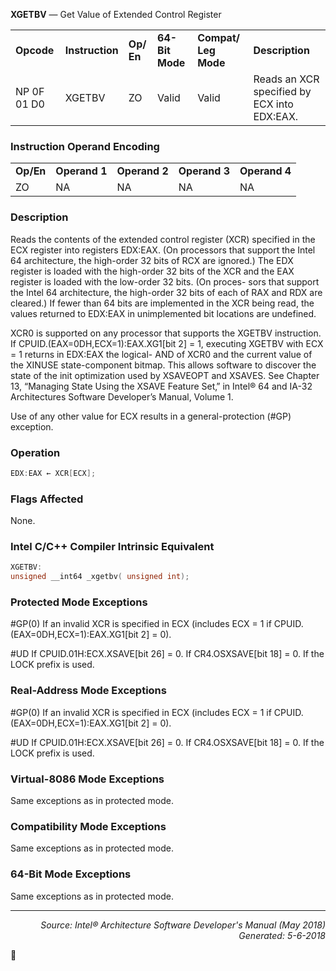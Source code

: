 <b>XGETBV</b> — Get Value of Extended Control Register
<table>
	<tr>
		<td><b>Opcode</b></td>
		<td><b>Instruction</b></td>
		<td><b>Op/ En</b></td>
		<td><b>64-Bit Mode</b></td>
		<td><b>Compat/ Leg Mode</b></td>
		<td><b>Description</b></td>
	</tr>
	<tr>
		<td>NP 0F 01 D0</td>
		<td>XGETBV</td>
		<td>ZO</td>
		<td>Valid</td>
		<td>Valid</td>
		<td>Reads an XCR specified by ECX into EDX:EAX.</td>
	</tr>
</table>


### Instruction Operand Encoding
<table>
	<tr>
		<td><b>Op/En</b></td>
		<td><b>Operand 1</b></td>
		<td><b>Operand 2</b></td>
		<td><b>Operand 3</b></td>
		<td><b>Operand 4</b></td>
	</tr>
	<tr>
		<td>ZO</td>
		<td>NA</td>
		<td>NA</td>
		<td>NA</td>
		<td>NA</td>
	</tr>
</table>


### Description
Reads the contents of the extended control register (XCR) specified in the ECX register into registers EDX:EAX. (On
processors that support the Intel 64 architecture, the high-order 32 bits of RCX are ignored.) The EDX register is
loaded with the high-order 32 bits of the XCR and the EAX register is loaded with the low-order 32 bits. (On proces-
sors that support the Intel 64 architecture, the high-order 32 bits of each of RAX and RDX are cleared.) If fewer
than 64 bits are implemented in the XCR being read, the values returned to EDX:EAX in unimplemented bit locations
 are undefined.

XCR0 is supported on any processor that supports the XGETBV instruction. If
CPUID.(EAX=0DH,ECX=1):EAX.XG1[bit 2] = 1, executing XGETBV with ECX = 1 returns in EDX:EAX the logical-
AND of XCR0 and the current value of the XINUSE state-component bitmap. This allows software to discover the
state of the init optimization used by XSAVEOPT and XSAVES. See Chapter 13, “Managing State Using the XSAVE
Feature Set‚” in Intel® 64 and IA-32 Architectures Software Developer’s Manual, Volume 1.

Use of any other value for ECX results in a general-protection (\#GP) exception.

### Operation

```java
EDX:EAX ← XCR[ECX];
```
### Flags Affected

None.

### Intel C/C++ Compiler Intrinsic Equivalent
```c
XGETBV:
unsigned __int64 _xgetbv( unsigned int);
```
### Protected Mode Exceptions

<p>#GP(0)
If an invalid XCR is specified in ECX (includes ECX = 1 if
CPUID.(EAX=0DH,ECX=1):EAX.XG1[bit 2] = 0).
<p>#UD
If CPUID.01H:ECX.XSAVE[bit 26] = 0.
If CR4.OSXSAVE[bit 18] = 0.
If the LOCK prefix is used.

### Real-Address Mode Exceptions

<p>#GP(0)
If an invalid XCR is specified in ECX (includes ECX = 1 if
CPUID.(EAX=0DH,ECX=1):EAX.XG1[bit 2] = 0).
<p>#UD
If CPUID.01H:ECX.XSAVE[bit 26] = 0.
If CR4.OSXSAVE[bit 18] = 0.
If the LOCK prefix is used.

### Virtual-8086 Mode Exceptions

Same exceptions as in protected mode.

### Compatibility Mode Exceptions
Same exceptions as in protected mode.

### 64-Bit Mode Exceptions

Same exceptions as in protected mode.

 --- 
<p align="right"><i>Source: Intel® Architecture Software Developer's Manual (May 2018)<br>Generated: 5-6-2018</i></p>
